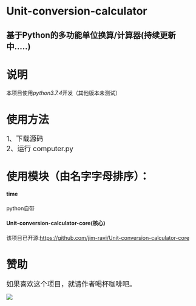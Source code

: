 # Unit-conversion-calculator
## 基于Python的多功能单位换算/计算器(持续更新中.....)

# 说明
本项目使用*python3.7.4*开发（其他版本未测试）

# 使用方法
<font size="4">
1、下载源码<br>
2、运行 computer.py
</font>

# 使用模块（由名字字母排序）：
#### time
python自带

#### Unit-conversion-calculator-core(核心)
该项目已开源:https://github.com/jim-ravi/Unit-conversion-calculator-core

# 赞助
<font size="4">如果喜欢这个项目，就请作者喝杯咖啡吧。</font>

![](https://ae01.alicdn.com/kf/H3a5b92cff3e44c6ebf73ef511fa15607t.jpg)
